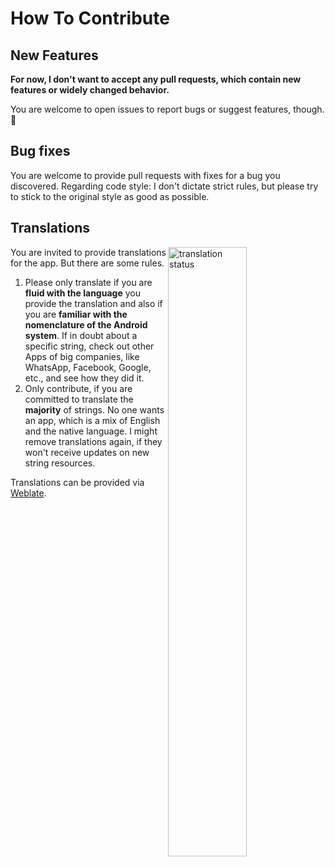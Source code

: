 # How To Contribute

## New Features

**For now, I don't want to accept any pull requests, which contain new features or widely changed
behavior.**

You are welcome to open issues to report bugs or suggest features, though. 🙂

## Bug fixes

You are welcome to provide pull requests with fixes for a bug you discovered.
Regarding code style: I don't dictate strict rules, but please try to stick to the original style as
good as possible.

## Translations

<a href="https://translate.codeberg.org/engage/currencies/">
<img src="https://translate.codeberg.org/widgets/currencies/-/multi-auto.svg" alt="translation status" style="float: right; width: 50%;" />
</a>

You are invited to provide translations for the app. But there are some rules.

1. Please only translate if you are **fluid with the language** you provide the translation and
    also if you are **familiar with the nomenclature of the Android system**. If in doubt about a
    specific string, check out other Apps of big companies, like WhatsApp, Facebook, Google, etc.,
    and see how they did it.
2. Only contribute, if you are committed to translate the **majority** of strings. No one wants an
   app, which is a mix of English and the native language. I might remove translations again, if
   they won't receive updates on new string resources.

Translations can be provided via [Weblate](https://translate.codeberg.org/engage/currencies/).
